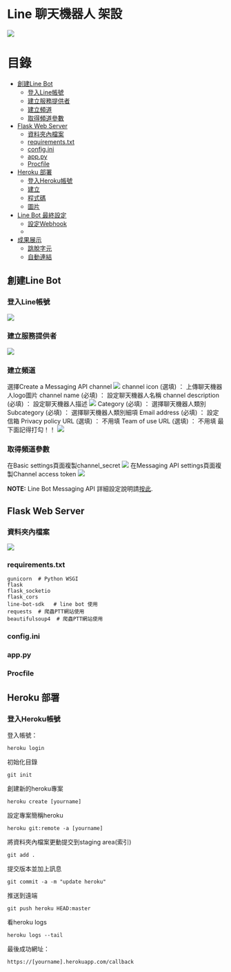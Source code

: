 Line 聊天機器人 架設 
==================
![](https://github.com/jun870805/line_bot/blob/1.0.1/Image/Image.jpg?raw=true)

目錄
================

*   [創建Line Bot](#Step1)
    *   [登入Line帳號](#Step1-1)
    *   [建立服務提供者](#Step1-2)
    *   [建立頻道](#Step1-3)
    *   [取得頻道參數](#Step1-4)
*   [Flask Web Server](#Step2)
    *   [資料夾內檔案](#Step2-1)
    *   [requirements.txt](#Step2-2)
    *   [config.ini](#Step2-3)
    *   [app.py](#Step2-4)
    *   [Procfile](#Step2-5)
*   [Heroku 部署](#Step3)
    *   [登入Heroku帳號](#Step3-1)
    *   [建立](#em)
    *   [程式碼](#code)
    *   [圖片](#img)
*   [Line Bot 最終設定](#misc)
    *   [設定Webhook](#backslash)
    *   [](#autolink)
*   [成果展示](#misc)
    *   [跳脫字元](#backslash)
    *   [自動連結](#autolink)


<h2 id="Step1">創建Line Bot</h2>

<h3 id="Step1-1">登入Line帳號</h3>

![](https://github.com/jun870805/line_bot/blob/1.0.1/Image/LoginLine.png?raw=true)

<h3 id="Step1-2">建立服務提供者</h3>

![](https://github.com/jun870805/line_bot/blob/1.0.1/Image/NewProvider.png?raw=true)

<h3 id="Step1-3">建立頻道</h3>

選擇Create a Messaging API channel
![](https://github.com/jun870805/line_bot/blob/1.0.1/Image/chooseType.png?raw=true)
channel icon (選填) ： 上傳聊天機器人logo圖片
channel name (必填) ： 設定聊天機器人名稱
channel description (必填) ： 設定聊天機器人描述
![](https://github.com/jun870805/line_bot/blob/1.0.1/Image/CreateChannel1.png?raw=true)
Category (必填) ： 選擇聊天機器人類別
Subcategory (必填) ： 選擇聊天機器人類別細項
Email address (必填) ： 設定信箱
Privacy policy URL (選填) ： 不用填
Team of use URL (選填) ： 不用填
最下面記得打勾！！
![](https://github.com/jun870805/line_bot/blob/1.0.1/Image/CreateChannel2.png?raw=true)

<h3 id="Step1-4">取得頻道參數</h3>

在Basic settings頁面複製channel_secret
![](https://github.com/jun870805/line_bot/blob/1.0.1/Image/channel_secret.png?raw=true)
在Messaging API settings頁面複製Channel access token
![](https://github.com/jun870805/line_bot/blob/1.0.1/Image/channel_access_token.png?raw=true)


**NOTE:** Line Bot Messaging API 詳細設定說明請[按此][line-eng-doc].

[line-eng-doc]:https://developers.line.biz/en/docs/messaging-api/


<h2 id="Step2">Flask Web Server</h2>

<h3 id="Step2-1">資料夾內檔案</h3>

![](https://github.com/jun870805/line_bot/blob/1.0.1/Image/FilePackage.png?raw=true)

<h3 id="Step2-2">requirements.txt</h3>

    gunicorn  # Python WSGI
    flask
    flask_socketio
    flask_cors
    line-bot-sdk   # line bot 使用 
    requests  # 爬蟲PTT網站使用
    beautifulsoup4  # 爬蟲PTT網站使用

<h3 id="Step2-3">config.ini</h3>

<h3 id="Step2-4">app.py</h3>

<h3 id="Step2-5">Procfile</h3>


<h2 id="Step3">Heroku 部署</h2>

<h3 id="Step3-1">登入Heroku帳號</h3>

登入帳號：

    heroku login

初始化目錄

    git init

創建新的heroku專案

    heroku create [yourname]

設定專案簡稱heroku

    heroku git:remote -a [yourname]

將資料夾內檔案更動提交到staging area(索引)

    git add .

提交版本並加上訊息

    git commit -a -m "update heroku"

推送到遠端

    git push heroku HEAD:master

看heroku logs

    heroku logs --tail

最後成功網址：

    https://[yourname].herokuapp.com/callback

